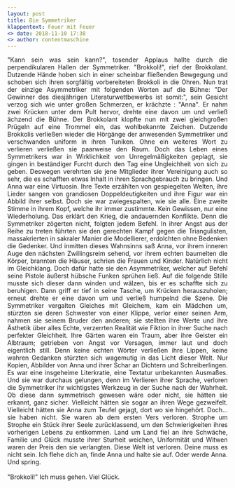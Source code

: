 ```yaml
---
layout: post
title: Die Symmetriker
klappentext: Feuer mit Feuer
<> date: 2018-11-10 17:38
<> author: contentmaschine
---
```


<p align="justify"> "Kann sein was sein kann?", tosender Applaus hallte durch die perpendikularen Hallen der Symmetriker. "Brokkoli!", rief der Brokkolant. Dutzende Hände hoben sich in einer scheinbar fließenden Bewgegung und schoben sich ihren sorgfältig vorbereiteten Brokkoli in die Ohren. Nun trat der einzige Asymmetriker mit folgenden Worten auf die Bühne: "Der Gewinner des diesjährigen Literaturwettbewerbs ist somit:", sein Gesicht verzog sich wie unter großen Schmerzen, er krächzte : "Anna". Er nahm zwei Krücken unter dem Pult hervor, drehte eine davon um und verließ ächzend die Bühne. Der Brokkolant klopfte nun mit zwei gleichgroßen Prügeln auf eine Trommel ein, das wohlbekannte Zeichen. Dutzende Brokkolis verließen wieder die Hörgänge der anwesenden Symmetriker und verschwanden uniform in ihren Tuniken. Ohne ein weiteres Wort zu verlieren verließen sie paarweise den Raum. Doch das Leben eines Symmetrikers war in Wirklichkeit von Unregelmäßigkeiten geplagt, sie gingen in beständiger Furcht durch den Tag eine Ungleichheit von sich zu geben. Deswegen verehrten sie jene Mitglieder ihrer Vereinigung auch so sehr, die es schafften etwas Inhalt in ihren Sprachgebrauch zu bringen. Und Anna war eine Virtuosin. Ihre Texte erzählten von gespiegelten Welten, ihre Lieder sangen von grandiosen Doppeldeutigkeiten und ihre Figur war ein Abbild ihrer selbst. Doch sie war zwiegespalten, wie sie alle. Eine zweite Stimme in ihrem Kopf, welche ihr immer zustimmte. Kein Gewissen, nur eine Wiederholung. Das erklärt den Krieg, die andauernden Konflikte. Denn die Symmetriker zögerten nicht, folgten jedem Befehl. In ihrer Angst aus der Reihe zu treten führten sie den gerechten Kampf gegen die Triangulisten, massakrierten in sakraler Manier die Modellierer, erdolchten ohne Bedenken die Gedenker. Und inmitten dieses Wahnsinns saß Anna, vor ihrem inneren Auge den nächsten Zwillingsreim sehend, vor ihrem echten baumelten die Körper, brannten die Häuser, schrien die Frauen und Kinder. Natürlich nicht im Gleichklang. Doch dafür hatte sie den Asymmetriker, welcher auf Befehl seine Pistole äußerst hübsche Funken sprühen ließ. Auf die folgende Stille musste sich dieser dann winden und wälzen, bis er es schaffte sich zu beruhigen. Dann griff er tief in seine Tasche, um Krücken herauszuholen; erneut drehte er eine davon um und verließ humpelnd die Szene. Die Symmetriker vergalten Gleiches mit Gleichem, kam ein Mädchen um, stürzten sie deren Schwester von einer Klippe, verlor einer seinen Arm, nahmen sie seinem Bruder den anderen; sie stellten ihre Werte und ihre Ästhetik über alles Echte, verzerrten Realität wie Fiktion in ihrer Suche nach perfekter Gleichheit. Ihre Gärten waren ein Traum, aber ihre Geister ein Albtraum; getrieben von Angst vor Versagen, immer laut und doch eigentlich still. Denn keine echten Wörter verließen ihre Lippen, keine wahren Gedanken stürzten sich wagemutig in das Licht dieser Welt. Nur Kopien, Abbilder von Anna und ihrer Schar an Dichtern und Schreiberlingen. Es war eine insgeheime Literkratie, eine Textatur unbekannten Ausmaßes. Und sie war durchaus gelungen, denn im Verlieren ihrer Sprache, verloren die Symmetriker ihr wichtigstes Werkzeug in der Suche nach der Wahrheit. Ob diese dann symmetrisch gewesen wäre oder nicht, sie hätten sie erkannt, ganz sicher. Vielleicht hätten sie sogar an ihren Wege gezweifelt. Vielleicht hätten sie Anna zum Teufel gejagt, dort wo sie hingehört. Doch... sie haben nicht. Sie waren ab dem ersten Vers verloren. Strophe um Strophe ein Stück ihrer Seele zurücklassend, um den Schwierigkeiten ihres vorherigen Lebens zu entkommen. Land um Land fiel an ihre Schwäche, Familie und Glück musste ihrer Sturheit weichen, Uniformität und Witwen waren der Preis den sie verlangten. Diese Welt ist verloren. Deine muss es nicht sein. Ich flehe dich an, finde Anna und halte sie auf. Oder werde Anna. Und spring. 
<br> <br>
"Brokkoli!" Ich muss gehen. Viel Glück. </p>
